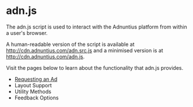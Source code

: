 
# adn.js

The adn.js script is used to interact with the Adnuntius platform from within a user's browser.

A human-readable version of the script is available at <a href="http://cdn.adnuntius.com/adn.src.js">http://cdn.adnuntius.com/adn.src.js</a>
  and a minimised version is at <a href="http://cdn.adnuntius.com/adn.js">http://cdn.adnuntius.com/adn.js</a>.

Visit the pages below to learn about the functionality that adn.js provides.

* [Requesting an Ad](adn-request.md)
* Layout Support
* Utility Methods
* Feedback Options
